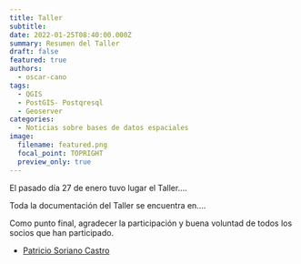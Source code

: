 ```yaml
---
title: Taller 
subtitle: 
date: 2022-01-25T08:40:00.000Z
summary: Resumen del Taller
draft: false
featured: true
authors:
  - oscar-cano
tags:
  - QGIS
  - PostGIS- Postqresql
  - Geoserver
categories:
  - Noticias sobre bases de datos espaciales
image:
  filename: featured.png
  focal_point: TOPRIGHT
  preview_only: true
---
```


El pasado día 27 de enero tuvo lugar el Taller....

Toda la documentación del Taller se encuentra en....

Como punto final, agradecer la participación y buena voluntad de todos los socios que han participado.

- [Patricio Soriano Castro](../../author/patricio-soriano-castro/)
